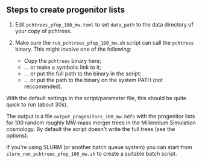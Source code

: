 ## Steps to create progenitor lists

1. Edit `pchtrees_pfop_100_mw.toml` to set `data_path` to the data directory of
   your copy of pchtrees.

2. Make sure the `run_pchtrees_pfop_100_mw.sh` script can call the `pchtrees`
   binary. This might involve one of the following: 

	* Copy the `pchtrees` binary here;
	* ... or make a symbolic link to it;
	* ... or put the full path to the binary in the script;
	* ... or put the path to the binary on the system PATH (not
	  reccomended).

With the default settings in the script/parameter file, this should be quite
quick to run (about 30s).

The output is a file `output_progenitors_100_mw.hdf5` with the progenitor lists
for 100 random roughly MW-mass merger trees in the Millennium Simulation
cosmology. By default the script doesn't write the full trees (see the
options).

If you're using SLURM (or another batch queue system) you can start from
`slurm_run_pchtrees_pfop_100_mw.sh` to create a suitable batch script.
